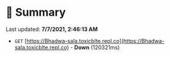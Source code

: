 # 📖 Summary
Last updated: **7/7/2021, 2:46:13 AM**

- `GET` [https://Bhadwa-sala.toxicblte.repl.co](https://Bhadwa-sala.toxicblte.repl.co) - **Down** (120321ms)
